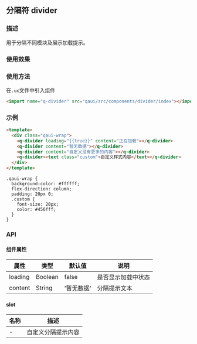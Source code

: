 ## 分隔符 divider

### 描述

用于分隔不同模块及展示加载提示。

### 使用效果

<preview url="https://editor.quickapp.cn/preview/2009/Yz/2009YzjNs0Tl/build/pages/button"/>

### 使用方法

在`.ux`文件中引入组件

```html
<import name="q-divider" src="qaui/src/components/divider/index"></import>
```

### 示例

```html
<template>
  <div class="qaui-wrap">
    <q-divider loading="{{true}}" content="正在加载"></q-divider>
    <q-divider content="暂无数据"></q-divider>
    <q-divider content="自定义没有更多的内容"></q-divider>
    <q-divider><text class="custom">自定义样式内容</text></q-divider>
  </div>
</template>
```

```less
.qaui-wrap {
  background-color: #ffffff;
  flex-direction: column;
  padding: 20px 0;
  .custom {
    font-size: 20px;
    color: #456fff;
  }
}
```

### API

#### 组件属性

| 属性    | 类型    | 默认值     | 说明               |
| ------- | ------- | ---------- | ------------------ |
| loading | Boolean | false      | 是否显示加载中状态 |
| content | String  | '暂无数据' | 分隔提示文本       |

#### slot

| 名称 | 描述               |
| ---- | ------------------ |
| -    | 自定义分隔提示内容 |
